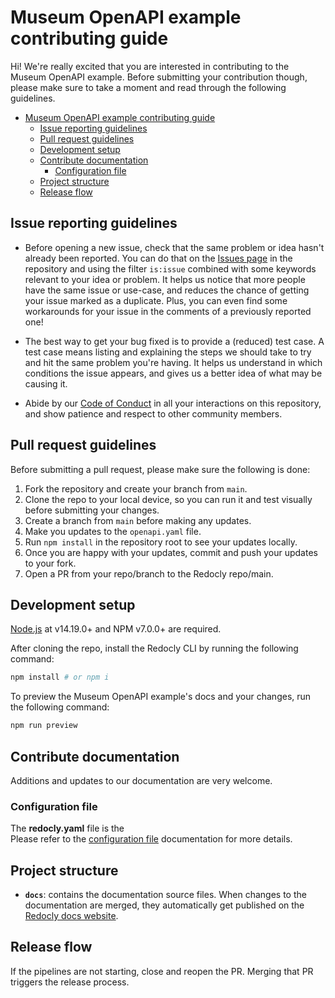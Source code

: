# Museum OpenAPI example contributing guide

Hi! We're really excited that you are interested in contributing to the Museum OpenAPI example.
Before submitting your contribution though, please make sure to take a moment and read through the following guidelines.

- [Museum OpenAPI example contributing guide](#museum-openapi-example-contributing-guide)
  - [Issue reporting guidelines](#issue-reporting-guidelines)
  - [Pull request guidelines](#pull-request-guidelines)
  - [Development setup](#development-setup)
  - [Contribute documentation](#contribute-documentation)
    - [Configuration file](#configuration-file)
  - [Project structure](#project-structure)
  - [Release flow](#release-flow)

## Issue reporting guidelines

- Before opening a new issue, check that the same problem or idea hasn't already been reported.
  You can do that on the [Issues page](https://github.com/Redocly/museum-openapi-example/issues) in the repository and using the filter `is:issue` combined with some keywords relevant to your idea or problem.
  It helps us notice that more people have the same issue or use-case, and reduces the chance of getting your issue marked as a duplicate.
  Plus, you can even find some workarounds for your issue in the comments of a previously reported one!

- The best way to get your bug fixed is to provide a (reduced) test case.
  A test case means listing and explaining the steps we should take to try and hit the same problem you're having.
  It helps us understand in which conditions the issue appears, and gives us a better idea of what may be causing it.

- Abide by our [Code of Conduct](https://redocly.com/code-of-conduct/) in all your interactions on this repository, and show patience and respect to other community members.

## Pull request guidelines

Before submitting a pull request, please make sure the following is done:

1. Fork the repository and create your branch from `main`.
2. Clone the repo to your local device, so you can run it and test visually before submitting your changes.
3. Create a branch from `main` before making any updates.
4. Make you updates to the `openapi.yaml` file.
5. Run `npm install` in the repository root to see your updates locally.
6. Once you are happy with your updates, commit and push your updates to your fork.
7. Open a PR from your repo/branch to the Redocly repo/main.

## Development setup

[Node.js](http://nodejs.org) at v14.19.0+ and NPM v7.0.0+ are required.

After cloning the repo, install the Redocly CLI by running the following command:

```bash
npm install # or npm i
```

To preview the Museum OpenAPI example's docs and your changes, run the following command:

```bash
npm run preview
```

## Contribute documentation

Additions and updates to our documentation are very welcome.


### Configuration file

The **redocly.yaml** file is the  
Please refer to the [configuration file](https://redocly.com/docs/cli/configuration/) documentation for more details.

## Project structure

- **`docs`**: contains the documentation source files. 
When changes to the documentation are merged, they automatically get published on the [Redocly docs website](https://redoc.ly/docs/cli/).


## Release flow

If the pipelines are not starting, close and reopen the PR. Merging that PR triggers the release process.
